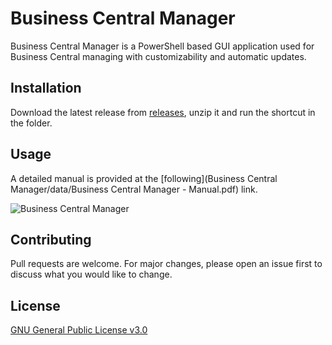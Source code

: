 # Business Central Manager

Business Central Manager is a PowerShell based GUI application used for Business Central managing with customizability and automatic updates. 

## Installation

Download the latest release from [releases](https://github.com/Uki99/Business-Central-Manager/releases/latest), unzip it and run the shortcut in the folder.

## Usage

A detailed manual is provided at the [following](Business Central Manager/data/Business Central Manager - Manual.pdf) link.

![Business Central Manager](https://img001.prntscr.com/file/img001/mOYuhPelScqMCSQd0sQkBQ.png)

## Contributing

Pull requests are welcome. For major changes, please open an issue first
to discuss what you would like to change.

## License

[GNU General Public License v3.0](LICENSE)
